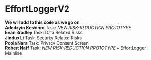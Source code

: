 # EffortLoggerV2 <br />
**We will add to this code as we go on** <br />
**Adedoyin Keshinro** Task: _NEW RISK-REDUCTION PROTOTYPE_ <br />
**Evan Bradley** Task: Data Related Risks <br />
**Jinduo Li** Task: Security Related Risks <br />
**Pooja Nara** Task: Privacy Consent Screen  <br />
**Robert Naff** Task: _NEW RISK-REDUCTION PROTOTYPE_ + EffortLogger Mainline <br />
